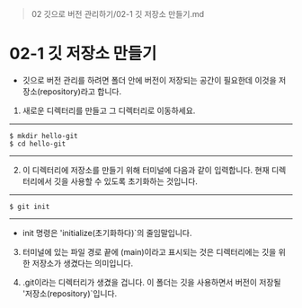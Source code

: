 > 02 깃으로 버전 관리하기/02-1 깃 저장소 만들기.md

# 02-1 깃 저장소 만들기
- 깃으로 버전 관리를 하려면 폴더 안에 버전이 저장되는 공간이 필요한데 이것을 저장소(repository)라고 합니다.

1. 새로운 디렉터리를 만들고 그 디렉터리로 이동하세요.
---
    $ mkdir hello-git
    $ cd hello-git
---

2. 이 디렉터리에 저장소를 만들기 위해 터미널에 다음과 같이 입력합니다. 현재 디렉터리에서 깃을 사용할 수 있도록 초기화하는 것입니다.
---
    $ git init
---
- init 명령은 'initialize(초기화하다)`의 줄임말입니다.

3. 터미널에 있는 파일 경로 끝에 (main)이라고 표시되는 것은 디렉터리에는 깃을 위한 저장소가 생겼다는 의미입니다.

4. .git이라는 디렉터리가 생겼을 겁니다. 이 폴더는 깃을 사용하면서 버전이 저장될 '저장소(repository)`입니다.